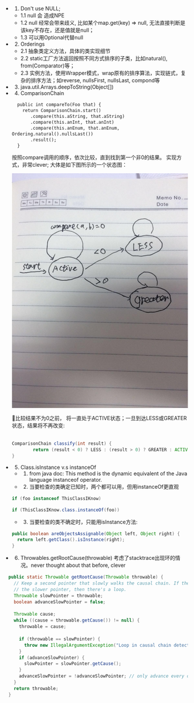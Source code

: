 * 1. Don't use NULL;
    * 1.1 null 会 造成NPE
    * 1.2 null 经常会带来歧义, 比如某个map.get(key) => null, 无法直接判断是该key不存在，还是值就是null；
    * 1.3 可以用Optional代替null

* 2. Orderings
    * 2.1 抽象类定义方法，具体的类实现细节
    * 2.2 static工厂方法返回按照不同方式排序的子类，比如natural(), from(Comparator)等；
    * 2.3 实例方法，使用Wrapper模式，wrap原有的排序算法，实现链式，复杂的排序方法；如reverse, nullsFirst, nullsLast, compond等

* 3. java.util.Arrays.deepToString(Object[])

* 4. ComparisonChain

  ```
    public int compareTo(Foo that) {
      return ComparisonChain.start()
         .compare(this.aString, that.aString)
         .compare(this.anInt, that.anInt)
         .compare(this.anEnum, that.anEnum, Ordering.natural().nullsLast())
         .result();
    }

  ```
  按照compare调用的顺序，依次比较，直到找到第一个非0的结果。
  实现方式，非常clever; 大体是如下图所示的一个状态图：
  
  ![comparisonchain](../images/ComparisonChain.jpg?raw=true "ComparisonChain")

  比较结果不为0之前， 将一直处于ACTIVE状态；一旦到达LESS或GREATER状态，结果将不再改变:

  ```Java

  ComparisonChain classify(int result) {
          return (result < 0) ? LESS : (result > 0) ? GREATER : ACTIVE;
  }

  ```

* 5. Class.isInstance v.s instanceOf
    * 1. from java doc: This method is the dynamic equivalent of the Java language instanceof operator.
    * 2. 当要检查的类确定已知时，两个都可以用，但用instanceOf更直观
  ```Java
  if (foo instanceof ThisClassIKnow)
  ```
  ```Java
  if (ThisClassIKnow.class.instanceOf(foo))
  ```
    * 3. 当要检查的类不确定时，只能用isInstance方法:
  ```Java
  public boolean areObjectsAssignable(Object left, Object right) {
    return left.getClass().isInstance(right);
  }
  ```

* 6. Throwables.getRootCause(throwable) 考虑了stacktrace出现环的情况。never thought about that before, clever

```Java
  public static Throwable getRootCause(Throwable throwable) {
    // Keep a second pointer that slowly walks the causal chain. If the fast pointer ever catches
    // the slower pointer, then there's a loop.
    Throwable slowPointer = throwable;
    boolean advanceSlowPointer = false;

    Throwable cause;
    while ((cause = throwable.getCause()) != null) {
      throwable = cause;

      if (throwable == slowPointer) {
        throw new IllegalArgumentException("Loop in causal chain detected.", throwable);
      }
      if (advanceSlowPointer) {
        slowPointer = slowPointer.getCause();
      }
      advanceSlowPointer = !advanceSlowPointer; // only advance every other iteration
    }
    return throwable;
  }

```